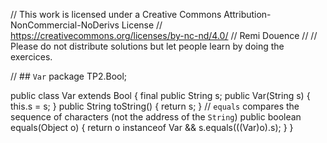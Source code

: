 
// This work is licensed under a Creative Commons Attribution-NonCommercial-NoDerivs License
// https://creativecommons.org/licenses/by-nc-nd/4.0/
// Remi Douence
//
// Please do not distribute solutions but let people learn by doing the exercices.

// ## `Var` 
package TP2.Bool;

public class Var extends Bool {
	final public String s;
	public Var(String s) {
		this.s = s;
	}
	public String toString() {
		return s;
	}
	// `equals` compares the sequence of characters (not the address of the `String`)
	public boolean equals(Object o) {
		return o instanceof Var 
			&& s.equals(((Var)o).s);
	}
}


